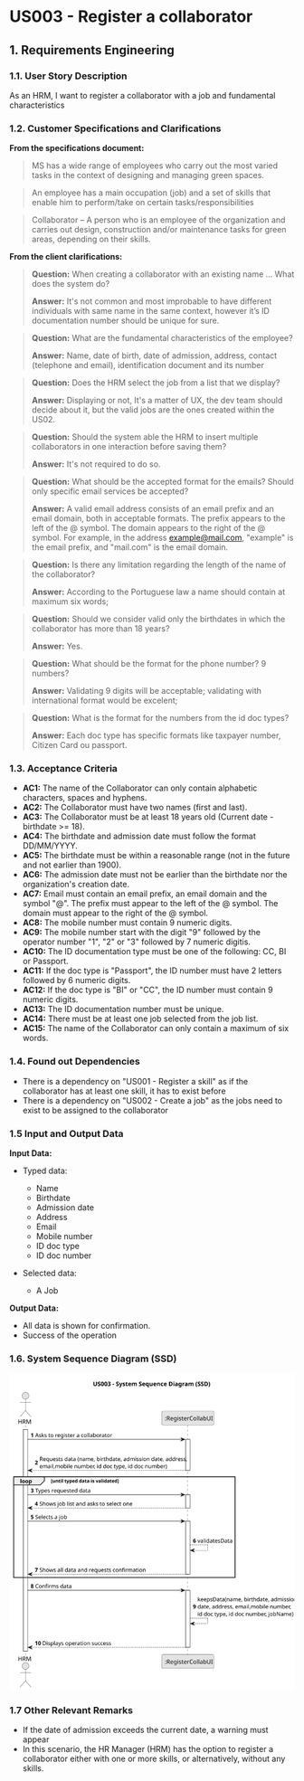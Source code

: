 # US003 - Register a collaborator

## 1. Requirements Engineering

### 1.1. User Story Description

As an HRM, I want to register a collaborator with a job and fundamental characteristics

### 1.2. Customer Specifications and Clarifications

**From the specifications document:**

> MS has a wide range of employees who carry out the most varied tasks in the context
> of designing and managing green spaces.

> An employee has a main occupation (job) and
> a set of skills that enable him to perform/take on certain tasks/responsibilities

> Collaborator – A person who is an employee of the organization and carries out
> design, construction and/or maintenance tasks for green areas, depending on their
> skills.


**From the client clarifications:**

> **Question:** When creating a collaborator with an existing name ... What does the system do?
>
> **Answer:** It's not common and most improbable to have different individuals with same name in the same context,
> however it’s ID documentation number should be unique for sure.

> **Question:** What are the fundamental characteristics of the employee?
>
> **Answer:** Name, date of birth, date of admission, address, contact (telephone and email), identification document
> and its number

> **Question:** Does the HRM select the job from a list that we display?
>
> **Answer:** Displaying or not, It's a matter of UX, the dev team should decide about it, but the valid jobs are the
> ones created within the US02.

> **Question:** Should the system able the HRM to insert multiple collaborators in one interaction before saving them?
>
> **Answer:** It's not required to do so.

> **Question:** What should be the accepted format for the emails? Should only specific email services be accepted?
>
> **Answer:** A valid email address consists of an email prefix and an email domain, both in acceptable formats.
> The prefix appears to the left of the @ symbol. The domain appears to the right of the @ symbol.
> For example, in the address example@mail.com, "example" is the email prefix, and "mail.com" is the email domain.


> **Question:** Is there any limitation regarding the length of the name of the collaborator?
>
> **Answer:** According to the Portuguese law a name should contain at maximum six words;

> **Question:** Should we consider valid only the birthdates in which the collaborator has more than 18 years?
>
> **Answer:** Yes.

> **Question:** What should be the format for the phone number? 9 numbers?
>
> **Answer:** Validating 9 digits will be acceptable; validating with international format would be excelent;

> **Question:** What is the format for the numbers from the id doc types?
>
> **Answer:** Each doc type has specific formats like taxpayer number, Citizen Card ou passport.

### 1.3. Acceptance Criteria

* **AC1:** The name of the Collaborator can only contain alphabetic characters, spaces and hyphens.
* **AC2:** The Collaborator must have two names (first and last).
* **AC3:** The Collaborator must be at least 18 years old (Current date - birthdate >= 18).
* **AC4:** The birthdate and admission date must follow the format DD/MM/YYYY.
* **AC5:** The birthdate must be within a reasonable range (not in the future and not earlier than 1900).
* **AC6:** The admission date must not be earlier than the birthdate nor the organization's creation date.
* **AC7:** Email must contain an email prefix, an email domain and the symbol "@".
  The prefix must appear to the left of the @ symbol. The domain must appear to the right of the @ symbol.
* **AC8:** The mobile number must contain 9 numeric digits.
* **AC9:** The mobile number start with the digit "9" followed by the operator number "1", "2" or "3" followed by 7
  numeric digitis.
* **AC10:** The ID documentation type must be one of the following: CC, BI or Passport.
* **AC11:** If the doc type is "Passport", the ID number must have 2 letters followed by 6 numeric digits.
* **AC12:** If the doc type is "BI" or "CC", the ID number must contain 9 numeric digits.
* **AC13:** The ID documentation number must be unique.
* **AC14:** There must be at least one job selected from the job list.
* **AC15:** The name of the Collaborator can only contain a maximum of six words.

### 1.4. Found out Dependencies

* There is a dependency on "US001 - Register a skill" as if the collaborator has at least one skill, it has to exist
  before
* There is a dependency on "US002 - Create a job" as the jobs need to exist to be assigned to the collaborator

### 1.5 Input and Output Data

**Input Data:**

* Typed data:
    * Name
    * Birthdate
    * Admission date
    * Address
    * Email
    * Mobile number
    * ID doc type
    * ID doc number

* Selected data:
    * A Job

**Output Data:**

* All data is shown for confirmation.
* Success of the operation

### 1.6. System Sequence Diagram (SSD)

![System Sequence Diagram](svg/us003-system-sequence-diagram.svg)


### 1.7 Other Relevant Remarks

* If the date of admission exceeds the current date, a warning must appear
* In this scenario, the HR Manager (HRM) has the option to register a collaborator either with one or more skills, or
  alternatively, without any skills.